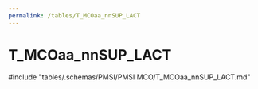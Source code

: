 ```yaml
---
permalink: /tables/T_MCOaa_nnSUP_LACT
---
```

# T_MCOaa_nnSUP_LACT

<!-- ATTENTION : Ne pas supprimer ou modifier la ligne ci-dessous -->
#include "tables/.schemas/PMSI/PMSI MCO/T_MCOaa_nnSUP_LACT.md"
<!-- ATTENTION : Ne pas supprimer ou modifier la ligne ci-dessus -->
